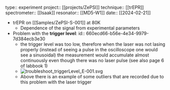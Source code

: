 type:: experiment
project:: [[projects/ZePSI]] 
technique:: [[trEPR]]
spectrometer:: [[Isaak]]
resonator:: [[MD5-W1]]
date:: [[2024-02-21]]

- trEPR on [[Samples/ZePSI-S-001]] at 80K
	- Dependence of the signal from experimental parameters
- Problem with the **trigger level**:
  id:: 660ecd66-b56e-4e34-9979-7d384ecb3e30
	- the trigger level was too low, therefore when the laser was not lasing properly (instead of seeing a pulse in the oscilloscope one would see a sinusoidal) the measurement would accumulate almost continuously even though there was no laser pulse (see also page 6 of labbook 1)
	- ![troubleshoot_triggerLevel_E-001.svg](../assets/troubleshoot_triggerLevel_E-001_1712246351146_0.svg)
	- Above there is an example of some outliers that are recorded due to this problem with the laser trigger